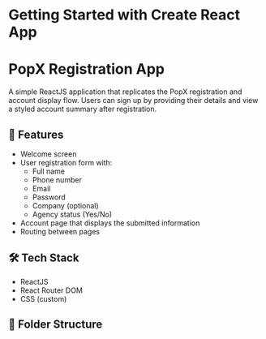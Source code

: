 # Getting Started with Create React App

# PopX Registration App

A simple ReactJS application that replicates the PopX registration and account display flow. Users can sign up by providing their details and view a styled account summary after registration.

## 🚀 Features

- Welcome screen
- User registration form with:
  - Full name
  - Phone number
  - Email
  - Password
  - Company (optional)
  - Agency status (Yes/No)
- Account page that displays the submitted information
- Routing between pages

## 🛠️ Tech Stack

- ReactJS
- React Router DOM
- CSS (custom)

## 📂 Folder Structure

